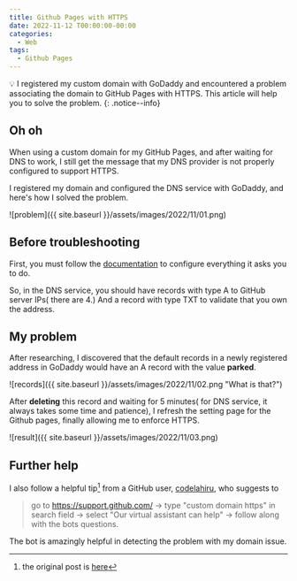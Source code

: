 ```yaml
---
title: Github Pages with HTTPS
date: 2022-11-12 T00:00:00-00:00
categories:
  - Web
tags:
  - Github Pages
---
```


💡  I registered my custom domain with GoDaddy and encountered a problem associating the domain to GitHub Pages with HTTPS. This article will help you to solve the problem.
{: .notice--info}

## Oh oh

When using a custom domain for my GitHub Pages, and after waiting for DNS to work, I still get the message that my DNS provider is not properly configured to support HTTPS.

I registered my domain and configured the DNS service with GoDaddy, and here's how I solved the problem.

![problem]({{ site.baseurl }}/assets/images/2022/11/01.png)

## Before troubleshooting
First, you must follow the [documentation](https://docs.github.com/en/pages/configuring-a-custom-domain-for-your-github-pages-site/about-custom-domains-and-github-pages) to configure everything it asks you to do.

So, in the DNS service, you should have records with type A to GitHub server IPs( there are 4.) And a record with type TXT to validate that you own the address.

## My problem
After researching, I discovered that the default records in a newly registered address in GoDaddy would have an A record with the value **parked**. 

![records]({{ site.baseurl }}/assets/images/2022/11/02.png "What is that?")

After **deleting** this record and waiting for 5 minutes( for DNS service, it always takes some time and patience), I refresh the setting page for the Github pages, finally allowing me to enforce HTTPS.

![result]({{ site.baseurl }}/assets/images/2022/11/03.png)

## Further help
I also follow a helpful tip[^1] from a GitHub user, [codelahiru](https://github.com/codelahiru), who suggests to
> go to https://support.github.com/ -> type "custom domain https" in search field -> select "Our virtual assistant can help" -> follow along with the bots questions.

The bot is amazingly helpful in detecting the problem with my domain issue.

[^1]: the original post is [here](https://github.com/orgs/community/discussions/23049)










